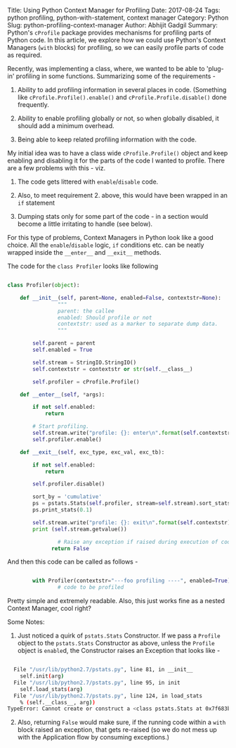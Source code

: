 Title: Using Python Context Manager for Profiling
Date: 2017-08-24
Tags: python profiling, python-with-statement, context manager
Category: Python
Slug: python-profiling-context-manager
Author: Abhijit Gadgil
Summary: Python's `cProfile` package provides mechanisms for profiling parts of Python code. In this article, we explore how we could use Python's Context Managers (`with` blocks) for profiling, so we can easily profile parts of code as required.

Recently, was implementing a class, where, we wanted to be able to 'plug-in' profiling in some functions. Summarizing some of the requirements -

1. Ability to add profiling information in several places in code. (Something like `cProfile.Profile().enable()` and `cProfile.Profile.disable()` done frequently.

2. Ability to enable profiling globally or not, so when globally disabled, it should add a minimum overhead.

3. Being able to keep related profiling information with the code.

My initial idea was to have a class wide `cProfile.Profile()` object and keep enabling and disabling it for the parts of the code I wanted to profile. There are a few problems with this - viz.

1. The code gets littered with `enable`/`disable` code.

2. Also, to meet requirement 2. above, this would have been wrapped in an `if` statement

3. Dumping stats only for some part of the code - in a section would become a little irritating to handle (see below).

For this type of problems, Context Managers in Python look like a good choice. All the `enable`/`disable` logic, `if` conditions etc. can be neatly wrapped inside the `__enter__` and `__exit__` methods.

The code for the `class Profiler` looks like following

```python

class Profiler(object):

    def __init__(self, parent=None, enabled=False, contextstr=None):
				"""
				parent: the callee
				enabled: Should profile or not
				contextstr: used as a marker to separate dump data.
				"""

        self.parent = parent
        self.enabled = True

        self.stream = StringIO.StringIO()
        self.contextstr = contextstr or str(self.__class__)

        self.profiler = cProfile.Profile()

    def __enter__(self, *args):

        if not self.enabled:
            return

        # Start profiling.
        self.stream.write("profile: {}: enter\n".format(self.contextstr))
        self.profiler.enable()

    def __exit__(self, exc_type, exc_val, exc_tb):

        if not self.enabled:
            return

        self.profiler.disable()

        sort_by = 'cumulative'
        ps = pstats.Stats(self.profiler, stream=self.stream).sort_stats(sort_by)
        ps.print_stats(0.1)

        self.stream.write("profile: {}: exit\n".format(self.contextstr))
        print (self.stream.getvalue())

				# Raise any exception if raised during execution of code.
			  return False

```

And then this code can be called as follows -

```python

		with Profiler(contextstr="---foo profiling ----", enabled=True):
				# code to be profiled

```

Pretty simple and extremely readable. Also, this just works fine as a nested Context Manager, cool right?

Some Notes:

1. Just noticed a quirk of `pstats.Stats` Constructor. If we pass a `Profile` object to the `pstats.Stats` Constructor as above, unless the `Profile` object is `enable`d, the Constructor raises an Exception that looks like -

```bash

  File "/usr/lib/python2.7/pstats.py", line 81, in __init__
    self.init(arg)
  File "/usr/lib/python2.7/pstats.py", line 95, in init
    self.load_stats(arg)
  File "/usr/lib/python2.7/pstats.py", line 124, in load_stats
    % (self.__class__, arg))
TypeError: Cannot create or construct a <class pstats.Stats at 0x7f683bec19a8> object from <cProfile.Profile object at 0x7f683bf1a6e0>
```

2. Also, returning `False` would make sure, if the running code within a `with` block raised an exception, that gets re-raised (so we do not mess up with the Application flow by consuming exceptions.)
